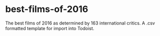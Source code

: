 # best-films-of-2016
The best films of 2016 as determined by 163 international critics. A .csv formatted template for import into Todoist.

